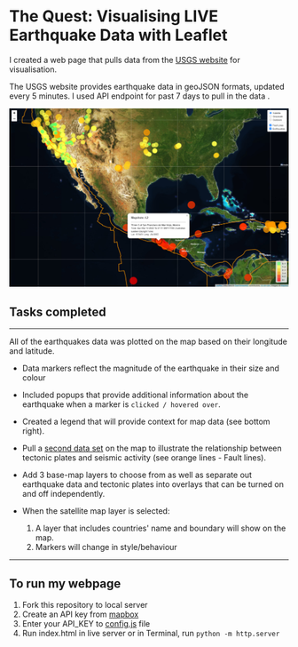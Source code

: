 # The Quest: Visualising LIVE Earthquake Data with Leaflet

   I created a web page that pulls data from the [USGS website](http://earthquake.usgs.gov/earthquakes/feed/v1.0/geojson.php) for visualisation.
   
   The USGS website provides earthquake data in geoJSON formats, updated every 5 minutes. I used API endpoint for past 7 days to pull in the data .

![1-Logo](Images/satelite.png)

## Tasks completed
- - -
   All of the earthquakes data was plotted on the map based on their longitude and latitude.

   * Data markers reflect the magnitude of the earthquake in their size and colour

   * Included popups that provide additional information about the earthquake when a marker is `clicked / hovered over`.

   * Created a legend that will provide context for map data (see bottom right).

   * Pull a [second data set](https://github.com/fraxen/tectonicplates) on the map to illustrate the relationship between tectonic plates and seismic activity (see orange lines - Fault lines). 

   * Add 3 base-map layers to choose from as well as separate out earthquake data and tectonic plates into overlays that can be turned on and off independently.

   * When the satellite map layer is selected:
      1. A layer that includes countries' name and boundary will show on the map.
      2. Markers will change in style/behaviour
       
- - -

## To run my webpage
1. Fork this repository to local server
2. Create an API key from [mapbox](https://account.mapbox.com/auth/signup/?route-to=%22https://account.mapbox.com/%22)
3. Enter your API_KEY to [config.js](./config.js) file
4. Run index.html in live server or in Terminal, run `python -m http.server`



   
